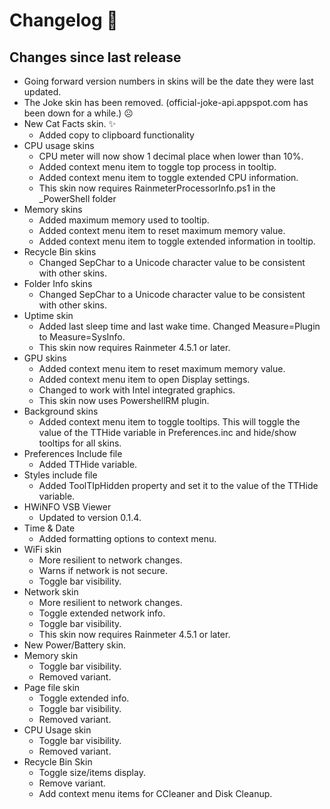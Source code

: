 # Changelog 📝

## Changes since last release

- Going forward version numbers in skins will be the date they were last updated.
- The Joke skin has been removed. (official-joke-api.appspot.com has been down for a while.) ☹
- New Cat Facts skin. ✨
  - Added copy to clipboard functionality
- CPU usage skins
  - CPU meter will now show 1 decimal place when lower than 10%.
  - Added context menu item to toggle top process in tooltip.
  - Added context menu item to toggle extended CPU information.
  - This skin now requires RainmeterProcessorInfo.ps1 in the _PowerShell folder
- Memory skins
  - Added maximum memory used to tooltip.
  - Added context menu item to reset maximum memory value.
  - Added context menu item to toggle extended information in tooltip.
- Recycle Bin skins
  - Changed SepChar to a Unicode character value to be consistent with other skins.
- Folder Info skins
  - Changed SepChar to a Unicode character value to be consistent with other skins.
- Uptime skin
  - Added last sleep time and last wake time. Changed Measure=Plugin to Measure=SysInfo.
  - This skin now requires Rainmeter 4.5.1 or later.
- GPU skins
  - Added context menu item to reset maximum memory value.
  - Added context menu item to open Display settings.
  - Changed to work with Intel integrated graphics.
  - This skin now uses PowershellRM plugin.
- Background skins
  - Added context menu item to toggle tooltips. This will toggle the value of the TTHide variable in Preferences.inc and hide/show tooltips for all skins.
- Preferences Include file
  - Added TTHide variable.
- Styles include file
  - Added ToolTIpHidden property and set it to the value of the TTHide variable.
- HWiNFO VSB Viewer
  - Updated to version 0.1.4.
- Time & Date
  - Added formatting options to context menu.
- WiFi skin
  - More resilient to network changes.
  - Warns if network is not secure.
  - Toggle bar visibility.
- Network skin
  - More resilient to network changes.
  - Toggle extended network info.
  - Toggle bar visibility.
  - This skin now requires Rainmeter 4.5.1 or later.
- New Power/Battery skin.
- Memory skin
  - Toggle bar visibility.
  - Removed variant.
- Page file skin
  - Toggle extended info.
  - Toggle bar visibility.
  - Removed variant.
- CPU Usage skin
  - Toggle bar visibility.
  - Removed variant.
- Recycle Bin Skin
  - Toggle size/items display.
  - Remove variant.
  - Add context menu items for CCleaner and Disk Cleanup.
